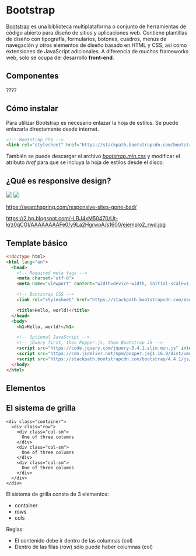 # Bootstrap

[Bootstrap](https://getbootstrap.com/) es una biblioteca multiplataforma o conjunto de herramientas de código abierto para diseño de sitios y aplicaciones web. Contiene plantillas de diseño con tipografía, formularios, botones, cuadros, menús de navegación y otros elementos de diseño basado en HTML y CSS, así como extensiones de JavaScript adicionales. A diferencia de muchos frameworks web, solo se ocupa del desarrollo **front-end**. 


## Componentes
????


## Cómo instalar

Para utilizar Bootstrap es necesario enlazar la hoja de estilos. Se puede enlazarla directamente desde internet.

```html
<!-- Bootstrap CSS -->
<link rel="stylesheet" href="https://stackpath.bootstrapcdn.com/bootstrap/4.4.1/css/bootstrap.min.css" integrity="sha384-Vkoo8x4CGsO3+Hhxv8T/Q5PaXtkKtu6ug5TOeNV6gBiFeWPGFN9MuhOf23Q9Ifjh" crossorigin="anonymous">
```

También se puede descargar el archivo [*bootstrap.min.css*](https://stackpath.bootstrapcdn.com/bootstrap/4.4.1/css/bootstrap.min.css) y modificar el atributo *href* para que se incluya la hoja de estilos desde el disco.



## ¿Qué es responsive design?

![](https://disenowebakus.net/imagenes/articulos/diseno-web-responsive-adaptable.jpg)
![](https://disenowebakus.net/imagenes/dise%C3%B1o-web-responsive.jpg)

https://searchspring.com/responsive-sites-gone-bad/

https://2.bp.blogspot.com/-LBJ4xM50470/Ut-krz0qCGI/AAAAAAAAFe0/y9La2HgrwpA/s1600/ejemplo2_rwd.jpg


## Template básico

```html
<!doctype html>
<html lang="en">
  <head>
    <!-- Required meta tags -->
    <meta charset="utf-8">
    <meta name="viewport" content="width=device-width, initial-scale=1, shrink-to-fit=no">

    <!-- Bootstrap CSS -->
    <link rel="stylesheet" href="https://stackpath.bootstrapcdn.com/bootstrap/4.4.1/css/bootstrap.min.css" integrity="sha384-Vkoo8x4CGsO3+Hhxv8T/Q5PaXtkKtu6ug5TOeNV6gBiFeWPGFN9MuhOf23Q9Ifjh" crossorigin="anonymous">

    <title>Hello, world!</title>
  </head>
  <body>
    <h1>Hello, world!</h1>

    <!-- Optional JavaScript -->
    <!-- jQuery first, then Popper.js, then Bootstrap JS -->
    <script src="https://code.jquery.com/jquery-3.4.1.slim.min.js" integrity="sha384-J6qa4849blE2+poT4WnyKhv5vZF5SrPo0iEjwBvKU7imGFAV0wwj1yYfoRSJoZ+n" crossorigin="anonymous"></script>
    <script src="https://cdn.jsdelivr.net/npm/popper.js@1.16.0/dist/umd/popper.min.js" integrity="sha384-Q6E9RHvbIyZFJoft+2mJbHaEWldlvI9IOYy5n3zV9zzTtmI3UksdQRVvoxMfooAo" crossorigin="anonymous"></script>
    <script src="https://stackpath.bootstrapcdn.com/bootstrap/4.4.1/js/bootstrap.min.js" integrity="sha384-wfSDF2E50Y2D1uUdj0O3uMBJnjuUD4Ih7YwaYd1iqfktj0Uod8GCExl3Og8ifwB6" crossorigin="anonymous"></script>
  </body>
</html>
```

## Elementos

## El sistema de grilla
```
<div class="container">
  <div class="row">
    <div class="col-sm">
      One of three columns
    </div>
    <div class="col-sm">
      One of three columns
    </div>
    <div class="col-sm">
      One of three columns
    </div>
  </div>
</div>
```

El sistema de grilla consta de 3 elementos:
* container
* rows
* cols

Reglas:

* El contenido debe ir dentro de las columnas (col)
* Dentro de las filas (row) sólo puede haber columnas (col)


